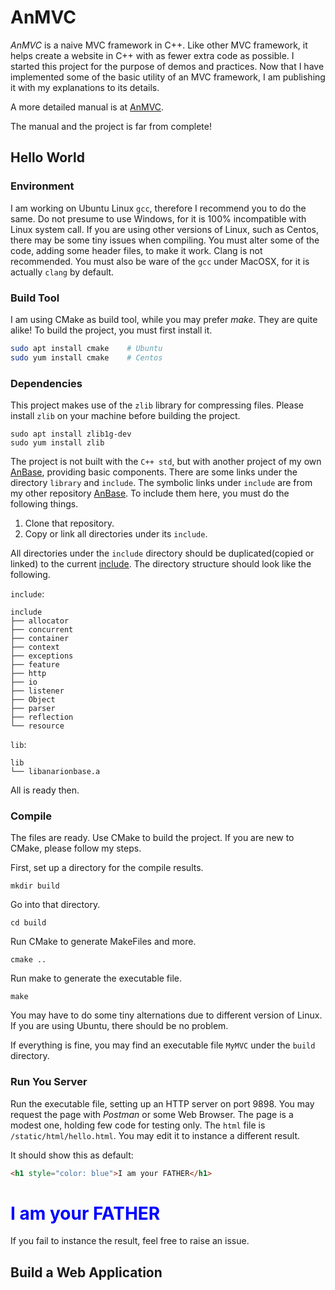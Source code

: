 # AnMVC

*AnMVC* is a naive MVC framework in C++. Like other MVC framework, it helps create a website in C++ with as fewer extra code as possible. I started this project for the purpose of demos and practices. Now that I have implemented some of the basic utility of an MVC framework, I am publishing it with my explanations to its details.

A more detailed manual is at [AnMVC](https://anarion-zuo.github.io/AnMVC/).

The manual and the project is far from complete! 

## Hello World

### Environment

I am working on Ubuntu Linux `gcc`, therefore I recommend you to do the same. Do not presume to use Windows, for it is 100% incompatible with Linux system call. If you are using other versions of Linux, such as Centos, there may be some tiny issues when compiling. You must alter some of the code, adding some header files, to make it work. Clang is not recommended. You must also be ware of the `gcc` under MacOSX, for it is actually `clang` by default.

### Build Tool

I am using CMake as build tool, while you may prefer *make*. They are quite alike! To build the project, you must first install it.

```sh
sudo apt install cmake    # Ubuntu
sudo yum install cmake    # Centos
```

### Dependencies

This project makes use of the `zlib` library for compressing files. Please install `zlib` on your machine before building the project.

```shell
sudo apt install zlib1g-dev
sudo yum install zlib
```

The project is not built with the `C++ std`, but with another project of my own [AnBase](https://github.com/Anarion-zuo/AnBase), providing basic components. There are some links under the directory `library` and `include`. The symbolic links under `include` are from my other repository [AnBase](https://github.com/Anarion-zuo/AnBase). To include them here, you must do the following things.

1. Clone that repository.
2. Copy or link all directories under its `include`.

All directories under the `include` directory should be duplicated(copied or linked) to the current [include](../../include/). The directory structure should look like the following.

`include`:

```shell
include
├── allocator
├── concurrent
├── container
├── context
├── exceptions
├── feature
├── http
├── io
├── listener
├── Object
├── parser
├── reflection
└── resource

```

`lib`:

```shell
lib
└── libanarionbase.a 
```

All is ready then.

### Compile

The files are ready. Use CMake to build the project. If you are new to CMake, please follow my steps.

First, set up a directory for the compile results.

```shell
mkdir build
```

Go into that directory.

```shell
cd build
```

Run CMake to generate MakeFiles and more.

```shell
cmake ..
```

Run make to generate the executable file.

```shell
make
```

You may have to do some tiny alternations due to different version of Linux. If you are using Ubuntu, there should be no problem.

If everything is fine, you may find an executable file `MyMVC` under the `build` directory.

### Run You Server

Run the executable file, setting up an HTTP server on port 9898. You may request the page with *Postman* or some Web Browser. The page is a modest one, holding few code for testing only. The `html` file is `/static/html/hello.html`. You may edit it to instance a different result. 

It should show this as default:

```html
<h1 style="color: blue">I am your FATHER</h1>
```

<h1 style="color: blue">I am your FATHER</h1>

If you fail to instance the result, feel free to raise an issue.

## Build a Web Application


